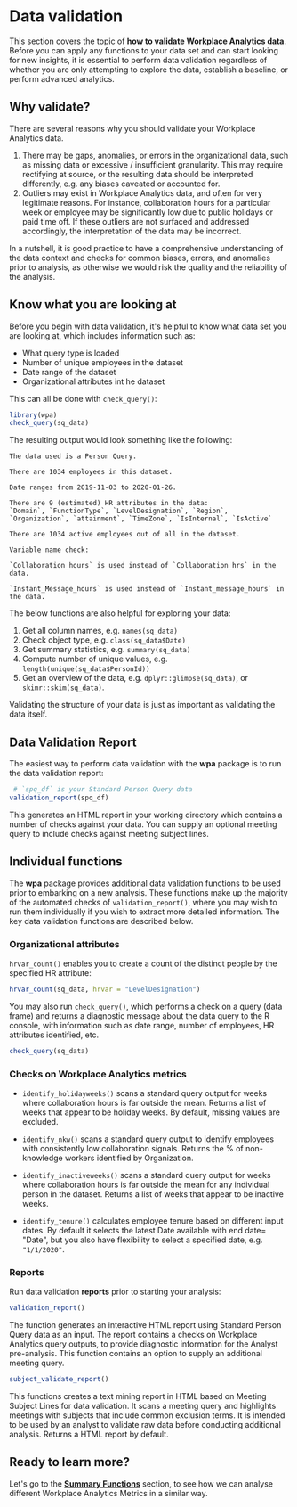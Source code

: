 # Data validation

This section covers the topic of **how to validate Workplace Analytics data**. Before you can apply any functions to your data set and can start looking for new insights, it is essential to perform data validation regardless of whether you are only attempting to explore the data, establish a baseline, or perform advanced analytics.

## Why validate?

There are several reasons why you should validate your Workplace Analytics data.

1. There may be gaps, anomalies, or errors in the organizational data, such as missing data or excessive / insufficient granularity. This may require rectifying at source, or the resulting data should be interpreted differently, e.g. any biases caveated or accounted for. 
2. Outliers may exist in Workplace Analytics data, and often for very legitimate reasons. For instance, collaboration hours for a particular week or employee may be significantly low due to public holidays or paid time off. If these outliers are not surfaced and addressed accordingly, the interpretation of the data may be incorrect.

In a nutshell, it is good practice to have a comprehensive understanding of the data context and checks for common biases, errors, and anomalies prior to analysis, as otherwise we would risk the quality and the reliability of the analysis. 

## Know what you are looking at

Before you begin with data validation, it's helpful to know what data set you are looking at, which includes information such as: 

  - What query type is loaded
  - Number of unique employees in the dataset
  - Date range of the dataset
  - Organizational attributes int he dataset

This can all be done with `check_query()`:

```R
library(wpa)
check_query(sq_data)
```

The resulting output would look something like the following:

```
The data used is a Person Query.

There are 1034 employees in this dataset.

Date ranges from 2019-11-03 to 2020-01-26.

There are 9 (estimated) HR attributes in the data:
`Domain`, `FunctionType`, `LevelDesignation`, `Region`, `Organization`, `attainment`, `TimeZone`, `IsInternal`, `IsActive`

There are 1034 active employees out of all in the dataset.

Variable name check:

`Collaboration_hours` is used instead of `Collaboration_hrs` in the data.

`Instant_Message_hours` is used instead of `Instant_message_hours` in the data.
```

The below functions are also helpful for exploring your data:

1. Get all column names, e.g. `names(sq_data)`
2. Check object type, e.g. `class(sq_data$Date)`
2. Get summary statistics, e.g. `summary(sq_data)`
3. Compute number of unique values, e.g. `length(unique(sq_data$PersonId))`
5. Get an overview of the data, e.g. `dplyr::glimpse(sq_data)`, or `skimr::skim(sq_data)`.

Validating the structure of your data is just as important as validating the data itself. 

## Data Validation Report

The easiest way to perform data validation with the **wpa** package is to run the data validation report:

```R
 # `spq_df` is your Standard Person Query data
validation_report(spq_df)
```
This generates an HTML report in your working directory which contains a number of checks against your data. You can supply an optional meeting query to include checks against meeting subject lines.

## Individual functions

The **wpa** package provides additional data validation functions to be used prior to embarking on a new analysis. These functions make up the majority of the automated checks of `validation_report()`, where you may wish to run them individually if you wish to extract more detailed information. The key data validation functions are described below.

### Organizational attributes

`hrvar_count()` enables you to create a count of the distinct people by the specified HR attribute:

```R
hrvar_count(sq_data, hrvar = "LevelDesignation")
```

You may also run `check_query()`, which performs a check on a query (data frame) and returns a diagnostic message about the data query to the R console, with information such as date range, number of employees, HR attributes identified, etc.

```R
check_query(sq_data)
```

### Checks on Workplace Analytics metrics

- `identify_holidayweeks()` scans a standard query output for weeks where collaboration hours is far outside the mean. Returns a list of weeks that appear to be holiday weeks. By default, missing values are excluded.

- `identify_nkw()` scans a standard query output to identify employees with consistently low collaboration signals. Returns the % of non-knowledge workers identified by Organization.

- `identify_inactiveweeks()` scans a standard query output for weeks where collaboration hours is far outside the mean for any individual person in the dataset. Returns a list of weeks that appear to be inactive weeks.

- `identify_tenure()` calculates employee tenure based on different input dates. By default it selects the latest Date available with end date= "Date", but you also have flexibility to select a specified date, e.g. `"1/1/2020"`.

### Reports 
Run data validation **reports** prior to starting your analysis:
```R
validation_report()
```
The function generates an interactive HTML report using Standard Person Query data as an input. The report contains a checks on Workplace Analytics query outputs, to provide diagnostic information for the Analyst pre-analysis. This function contains an option to supply an additional meeting query.

```R
subject_validate_report()
```
This functions creates a text mining report in HTML based on Meeting Subject Lines for data validation. It scans a meeting query and highlights meetings with subjects that include common exclusion terms. It is intended to be used by an analyst to validate raw data before conducting additional analysis. Returns a HTML report by default.


## Ready to learn more?

Let's go to the [**Summary Functions**](analyst_guide_summary.html) section, to see how we can analyse different Workplace Analytics Metrics in a similar way.
